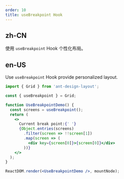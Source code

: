```yaml
---
order: 10
title: useBreakpoint Hook
---
```


## zh-CN

使用 `useBreakpoint` Hook 个性化布局。

## en-US

Use `useBreakpoint` Hook provide personalized layout.

```jsx
import { Grid } from 'ant-design-layout';

const { useBreakpoint } = Grid;

function UseBreakpointDemo() {
  const screens = useBreakpoint();
  return (
    <>
      Current break point:{' '}
      {Object.entries(screens)
        .filter(screen => !!screen[1])
        .map(screen => (
          <div key={screen[0]}>{screen[0]}</div>
        ))}
    </>
  );
}

ReactDOM.render(<UseBreakpointDemo />, mountNode);
```
